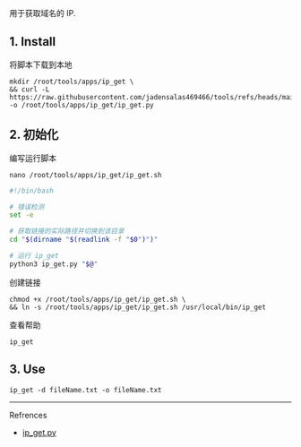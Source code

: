 用于获取域名的 IP.

## 1. Install

将脚本下载到本地

```
mkdir /root/tools/apps/ip_get \
&& curl -L https://raw.githubusercontent.com/jadensalas469466/tools/refs/heads/main/hack/ip_get.py -o /root/tools/apps/ip_get/ip_get.py
```

## 2. 初始化

编写运行脚本

```
nano /root/tools/apps/ip_get/ip_get.sh
```

```sh
#!/bin/bash

# 错误检测
set -e

# 获取链接的实际路径并切换到该目录
cd "$(dirname "$(readlink -f "$0")")"

# 运行 ip_get
python3 ip_get.py "$@"
```

创建链接

```
chmod +x /root/tools/apps/ip_get/ip_get.sh \
&& ln -s /root/tools/apps/ip_get/ip_get.sh /usr/local/bin/ip_get
```

查看帮助

```
ip_get
```

## 3. Use

```
ip_get -d fileName.txt -o fileName.txt
```

---

Refrences

- [ip_get.py](https://github.com/jadensalas469466/tools/blob/main/hack/ip_get.py)

